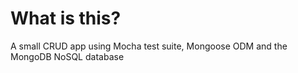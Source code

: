 # What is this?

A small CRUD app using Mocha test suite, Mongoose ODM and the MongoDB NoSQL database